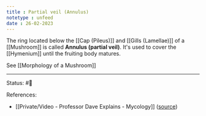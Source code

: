 ```yaml
---
title : Partial veil (Annulus)
notetype : unfeed
date : 26-02-2023
---
```


The ring located below the [[Cap (Pileus)]] and [[Gills (Lamellae)]] of a [[Mushroom]] is called **Annulus (partial veil)**. It's used to cover the [[Hymenium]] until the fruiting body matures.

See [[Morphology of a Mushroom]]


---
Status: #🌱 

References:
- [[Private/Video - Professor Dave Explains - Mycology]] ([source](https://www.youtube.com/watch?v=wqKNm_evkYA&list=PLybg94GvOJ9Hyyv_MD2Y7OPFxhnrKFsD6&ab_channel=ProfessorDaveExplains))
